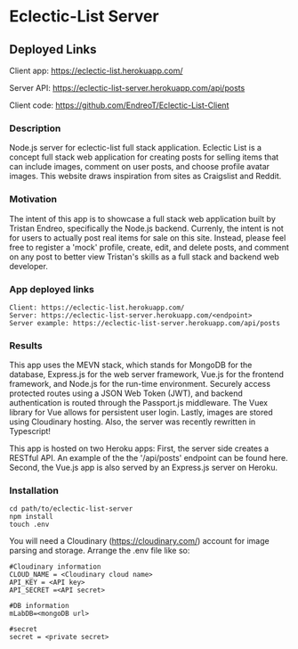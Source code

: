 # Eclectic-List Server

## Deployed Links
Client app: https://eclectic-list.herokuapp.com/

Server API: https://eclectic-list-server.herokuapp.com/api/posts

Client code: https://github.com/EndreoT/Eclectic-List-Client

### Description
Node.js server for eclectic-list full stack application. Eclectic List is a concept full stack web application for creating posts for selling items that can include images, comment on user posts, and choose profile avatar images. This website draws inspiration from sites as Craigslist and Reddit. 

### Motivation
The intent of this app is to showcase a full stack web application built by Tristan Endreo, specifically the Node.js backend. Currenly, the intent is not for users to actually post real items for sale on this site. Instead, please feel free to register a 'mock' profile, create, edit, and delete posts, and comment on any post to better view Tristan's skills as a full stack and backend web developer. 

### App deployed links
```
Client: https://eclectic-list.herokuapp.com/
Server: https://eclectic-list-server.herokuapp.com/<endpoint>
Server example: https://eclectic-list-server.herokuapp.com/api/posts
```

### Results 
This app uses the MEVN stack, which stands for MongoDB for the database, Express.js for the web server framework, Vue.js for the frontend framework, and Node.js for the run-time environment. Securely access protected routes using a JSON Web Token (JWT), and backend authentication is routed through the Passport.js middleware. The Vuex library for Vue allows for persistent user login. Lastly, images are stored using Cloudinary hosting. Also, the server was recently rewritten in Typescript!

This app is hosted on two Heroku apps: First, the server side creates a RESTful API. An example of the the '/api/posts' endpoint can be found here. Second, the Vue.js app is also served by an Express.js server on Heroku. 


### Installation
```
cd path/to/eclectic-list-server
npm install
touch .env
```
You will need a Cloudinary (https://cloudinary.com/) account for image parsing and storage.
Arrange the .env file like so:
```
#Cloudinary information
CLOUD_NAME = <Cloudinary cloud name>
API_KEY = <API key>
API_SECRET =<API secret>

#DB information
mLabDB=<mongoDB url>

#secret
secret = <private secret>
```

